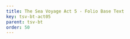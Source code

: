 ```yaml
---
title: The Sea Voyage Act 5 - Folio Base Text
key: tsv-bt-act05
parent: tsv-bt
order: 50
---
```

<tei-render mode="drama" linedisplay="5" src="../../../files/TSV-BaseText-Act5.xml" line-display="5" line-prefix="line" line-start="1" close-icon="close" close-label="Close" copy-message="Copied to Clipboard" link-icon="link" link-label="Get link" page-icon="description" page-label="See the original page" pathAssetCss="../../../assets/css"></tei-render>
